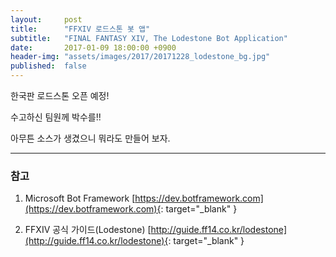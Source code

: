 ```yaml
---
layout:     post
title:      "FFXIV 로드스톤 봇 앱"
subtitle:   "FINAL FANTASY XIV, The Lodestone Bot Application"
date:       2017-01-09 18:00:00 +0900
header-img: "assets/images/2017/20171228_lodestone_bg.jpg"
published:  false
---
```


한국판 로드스톤 오픈 예정!

수고하신 팀원께 박수를!!

아무튼 소스가 생겼으니 뭐라도 만들어 보자.

---

### 참고

1. Microsoft Bot Framework [https://dev.botframework.com](https://dev.botframework.com){: target="_blank" }

2. FFXIV 공식 가이드(Lodestone) [http://guide.ff14.co.kr/lodestone](http://guide.ff14.co.kr/lodestone){: target="_blank" }
